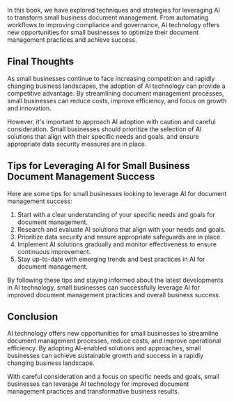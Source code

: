 
In this book, we have explored techniques and strategies for leveraging AI to transform small business document management. From automating workflows to improving compliance and governance, AI technology offers new opportunities for small businesses to optimize their document management practices and achieve success.

Final Thoughts
--------------

As small businesses continue to face increasing competition and rapidly changing business landscapes, the adoption of AI technology can provide a competitive advantage. By streamlining document management processes, small businesses can reduce costs, improve efficiency, and focus on growth and innovation.

However, it's important to approach AI adoption with caution and careful consideration. Small businesses should prioritize the selection of AI solutions that align with their specific needs and goals, and ensure appropriate data security measures are in place.

Tips for Leveraging AI for Small Business Document Management Success
---------------------------------------------------------------------

Here are some tips for small businesses looking to leverage AI for document management success:

1. Start with a clear understanding of your specific needs and goals for document management.
2. Research and evaluate AI solutions that align with your needs and goals.
3. Prioritize data security and ensure appropriate safeguards are in place.
4. Implement AI solutions gradually and monitor effectiveness to ensure continuous improvement.
5. Stay up-to-date with emerging trends and best practices in AI for document management.

By following these tips and staying informed about the latest developments in AI technology, small businesses can successfully leverage AI for improved document management practices and overall business success.

Conclusion
----------

AI technology offers new opportunities for small businesses to streamline document management processes, reduce costs, and improve operational efficiency. By adopting AI-enabled solutions and approaches, small businesses can achieve sustainable growth and success in a rapidly changing business landscape.

With careful consideration and a focus on specific needs and goals, small businesses can leverage AI technology for improved document management practices and transformative business results.
